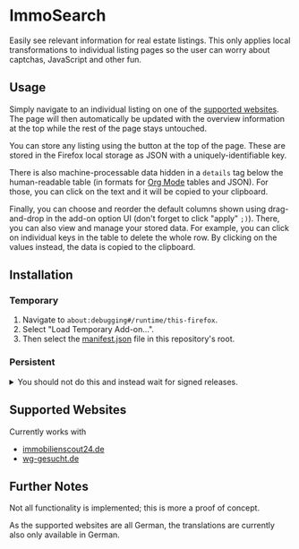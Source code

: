 # ImmoSearch

Easily see relevant information for real estate listings. This only
applies local transformations to individual listing pages so the user
can worry about captchas, JavaScript and other fun.

## Usage

Simply navigate to an individual listing on one of the [supported
websites](#supported-websites). The page will then automatically be
updated with the overview information at the top while the rest of the
page stays untouched.

You can store any listing using the button at the top of the page.
These are stored in the Firefox local storage as JSON with a
uniquely-identifiable key.

There is also machine-processable data hidden in a `details` tag below
the human-readable table (in formats for [Org
Mode](https://orgmode.org) tables and JSON). For those, you can click
on the text and it will be copied to your clipboard.

Finally, you can choose and reorder the default columns shown using
drag-and-drop in the add-on option UI (don't forget to click "apply"
`;)`). There, you can also view and manage your stored data. For
example, you can click on individual keys in the table to delete the
whole row. By clicking on the values instead, the data is copied to
the clipboard.

## Installation

### Temporary

1. Navigate to `about:debugging#/runtime/this-firefox`.
2. Select "Load Temporary Add-on...".
3. Then select the [manifest.json](./manifest.json) file in this
   repository's root.

### Persistent

<details>
<summary>
You should not do this and instead wait for signed releases.
</summary>

1. Go to `about:config` and set `xpinstall.signatures.required` to `false`.

2. Zip the repository's root folder:
   ```shell
   zip -r -FS immo-search.xpi * --exclude '*.git*'
   ```

3. Then navigate to `about:addons`, click on the gears icon and select
   "Install Add-on From File...". Finally, select the immo-search.xpi
   file you created.
</details>

## Supported Websites

Currently works with
- [immobilienscout24.de](https://immobilienscout24.de)
- [wg-gesucht.de](https://wg-gesucht.de)

## Further Notes

Not all functionality is implemented; this is more a proof of concept.

As the supported websites are all German, the translations are
currently also only available in German.
